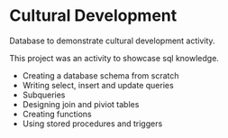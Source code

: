 # Cultural Development

Database to demonstrate cultural development activity.

This project was an activity to showcase sql knowledge. 

- Creating a database schema from scratch
- Writing select, insert and update queries
- Subqueries
- Designing join and piviot tables
- Creating functions
- Using stored procedures and triggers
